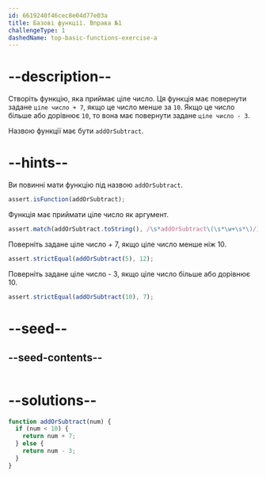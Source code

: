 ```yaml
---
id: 6619240f46cec8e04d77e03a
title: Базові функції. Вправа №1
challengeType: 1
dashedName: top-basic-functions-exercise-a
---
```


# --description--

Створіть функцію, яка приймає ціле число. Ця функція має повернути задане `ціле число + 7`, якщо це число менше за `10`. Якщо це число більше або дорівнює `10`, то вона має повернути задане `ціле число - 3`.

Назвою функції має бути `addOrSubtract`.

# --hints--

Ви повинні мати функцію під назвою `addOrSubtract`.

```js
assert.isFunction(addOrSubtract);
```

Функція має приймати ціле число як аргумент.

```js
assert.match(addOrSubtract.toString(), /\s*addOrSubtract\(\s*\w+\s*\)/);
```

Поверніть задане ціле число + 7, якщо ціле число менше ніж 10.

```js
assert.strictEqual(addOrSubtract(5), 12);
```

Поверніть задане ціле число - 3, якщо ціле число більше або дорівнює 10.

```js
assert.strictEqual(addOrSubtract(10), 7);
```




# --seed--

## --seed-contents--

```js

```

# --solutions--

```js
function addOrSubtract(num) {
  if (num < 10) {
    return num + 7;
  } else {
    return num - 3;
  }
}
```
